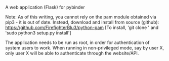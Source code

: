 A web application (Flask) for pybinder

Note: As of this writing, you cannot rely on the pam module obtained via pip3 - it is out of date. Instead, download and install
from source (github): https://github.com/FirefighterBlu3/python-pam
[To install, 'git clone <URL>' and 'sudo python3 setup.py install']


The application needs to be run as root, in order for authentication of system users to work. When running in non-privileged mode, say by user X, only user X will be able to authenticate through the website/API.
